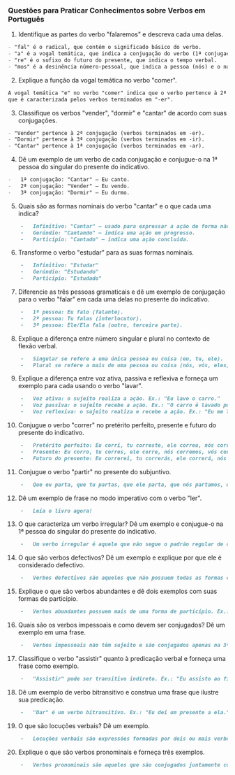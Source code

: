 ### Questões para Praticar Conhecimentos sobre Verbos em Português

1.  Identifique as partes do verbo "falaremos" e descreva cada uma delas.
```markdown
- "fal" é o radical, que contém o significado básico do verbo.
- "a" é a vogal temática, que indica a conjugação do verbo (1ª conjugação, terminada em -ar).
- "re" é o sufixo do futuro do presente, que indica o tempo verbal.
- "mos" é a desinência número-pessoal, que indica a pessoa (nós) e o número (plural).
```

2.  Explique a função da vogal temática no verbo "comer".
```markdown
A vogal temática "e" no verbo "comer" indica que o verbo pertence à 2ª conjugação,
que é caracterizada pelos verbos terminados em "-er".
```

3.  Classifique os verbos "vender", "dormir" e "cantar" de acordo com suas conjugações.
```markdown
- "Vender" pertence à 2ª conjugação (verbos terminados em -er).
- "Dormir" pertence à 3ª conjugação (verbos terminados em -ir).
- "Cantar" pertence à 1ª conjugação (verbos terminados em -ar).
```

4.  Dê um exemplo de um verbo de cada conjugação e conjugue-o na 1ª pessoa do singular do presente do indicativo.
```markdown
-   1ª conjugação: "Cantar" – Eu canto.
-   2ª conjugação: "Vender" – Eu vendo.
-   3ª conjugação: "Dormir" – Eu durmo.
```

5.  Quais são as formas nominais do verbo "cantar" e o que cada uma indica?
```markdown
    -   Infinitivo: "Cantar" – usado para expressar a ação de forma não conjugada.
    -   Gerúndio: "Cantando" – indica uma ação em progresso.
    -   Particípio: "Cantado" – indica uma ação concluída.
```

6.  Transforme o verbo "estudar" para as suas formas nominais.
```markdown
    -   Infinitivo: "Estudar"
    -   Gerúndio: "Estudando"
    -   Particípio: "Estudado"
```

7.  Diferencie as três pessoas gramaticais e dê um exemplo de conjugação para o verbo "falar" em cada uma delas no presente do indicativo.
```markdown
    -   1ª pessoa: Eu falo (falante).
    -   2ª pessoa: Tu falas (interlocutor).
    -   3ª pessoa: Ele/Ela fala (outro, terceira parte).
```

8.  Explique a diferença entre número singular e plural no contexto de flexão verbal.
```markdown
    -   Singular se refere a uma única pessoa ou coisa (eu, tu, ele).
    -   Plural se refere a mais de uma pessoa ou coisa (nós, vós, eles).
```

9.  Explique a diferença entre voz ativa, passiva e reflexiva e forneça um exemplo para cada usando o verbo "lavar".
```markdown
    -   Voz ativa: o sujeito realiza a ação. Ex.: "Eu lavo o carro."
    -   Voz passiva: o sujeito recebe a ação. Ex.: "O carro é lavado por mim."
    -   Voz reflexiva: o sujeito realiza e recebe a ação. Ex.: "Eu me lavo."
```

10.  Conjugue o verbo "correr" no pretérito perfeito, presente e futuro do presente do indicativo.
```markdown
    -   Pretérito perfeito: Eu corri, tu correste, ele correu, nós corremos, vós correis, eles correram.
    -   Presente: Eu corro, tu corres, ele corre, nós corremos, vós correis, eles correm.
    -   Futuro do presente: Eu correrei, tu correrás, ele correrá, nós correremos, vós correreis, eles correrão.
```

11.  Conjugue o verbo "partir" no presente do subjuntivo.
```markdown
    -   Que eu parta, que tu partas, que ele parta, que nós partamos, que vós partais, que eles partam.
```

12. Dê um exemplo de frase no modo imperativo com o verbo "ler".
```markdown
    -   Leia o livro agora!
```

13.  O que caracteriza um verbo irregular? Dê um exemplo e conjugue-o na 1ª pessoa do singular do presente do indicativo.
```markdown
    -   Um verbo irregular é aquele que não segue o padrão regular de conjugação. Ex.: "Fazer" – Eu faço.
```

14.  O que são verbos defectivos? Dê um exemplo e explique por que ele é considerado defectivo.
```markdown
    -   Verbos defectivos são aqueles que não possuem todas as formas conjugacionais. Ex.: "Abolir" – não é conjugado em todas as pessoas, especialmente as formas do presente do indicativo.
```

15.  Explique o que são verbos abundantes e dê dois exemplos com suas formas de particípio.
```markdown
    -   Verbos abundantes possuem mais de uma forma de particípio. Ex.: "Aceitar" – aceitado/aceito; "Morrer" – morrido/morto.
```

16.  Quais são os verbos impessoais e como devem ser conjugados? Dê um exemplo em uma frase.
```markdown
    -   Verbos impessoais não têm sujeito e são conjugados apenas na 3ª pessoa do singular. Ex.: "Chover" – Choveu muito ontem.
```

17.  Classifique o verbo "assistir" quanto à predicação verbal e forneça uma frase como exemplo.
```markdown
    -   "Assistir" pode ser transitivo indireto. Ex.: "Eu assisto ao filme."
```

18.  Dê um exemplo de verbo bitransitivo e construa uma frase que ilustre sua predicação.
```markdown
    -   "Dar" é um verbo bitransitivo. Ex.: "Eu dei um presente a ela."
```

19.  O que são locuções verbais? Dê um exemplo.
```markdown
    -   Locuções verbais são expressões formadas por dois ou mais verbos que atuam como um único verbo. Ex.: "Vou estudar agora."
```

20.  Explique o que são verbos pronominais e forneça três exemplos.
```markdown
    -   Verbos pronominais são aqueles que são conjugados juntamente com pronomes átonos reflexivos. Ex.: "Arrepender-se", "queixar-se", "esforçar-se".
```

